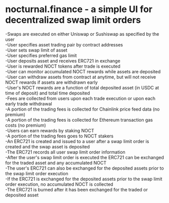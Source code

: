 # nocturnal.finance - a simple UI for decentralized swap limit orders  

-Swaps are executed on either Uniswap or Sushiswap as specified by the user  
-User specifies asset trading pair by contract addresses  
-User sets swap limit of asset  
-User specifies preferred gas limit  
-User deposits asset and receives ERC721 in exchange  
-User is rewarded NOCT tokens after trade is executed  
-User can monitor accumulated NOCT rewards while assets are deposited  
-User can withdraw assets from contract at anytime, but will not receive NOCT rewards if assets are withdrawn early   
-User's NOCT rewards are a function of total deposited asset (in USDC at time of deposit) and total time deposited   
-Fees are collected from users upon each trade execution or upon each early trade withdrawal  
-A portion of the trading fees is collected for Chainlink price feed data (no premium)  
-A portion of the trading fees is collected for Ethereum transaction gas costs (no premium)  
-Users can earn rewards by staking NOCT  
-A portion of the trading fees goes to NOCT stakers  
-An ERC721 is created and issued to a user after a swap limit order is created and the swap asset is deposited  
-The ERC721 records all user swap limit order information  
-After the user's swap limit order is executed the ERC721 can be exchanged for the traded asset and any accumulated NOCT  
-The user's ERC721 can also be exchanged for the deposited assets prior to the swap limit order execution  
-If the ERC721 is exchanged for the deposited assets prior to the swap limit order execution, no accumulated NOCT is collected  
-The ERC721 is burned after it has been exchanged for the traded or deposited asset  
